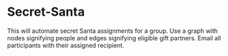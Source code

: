# Secret-Santa
This will automate secret Santa assignments for a group. Use a graph with nodes signifying people and edges signifying eligible gift partners. Email all participants with their assigned recipient.
